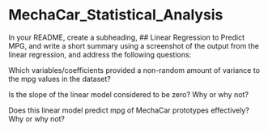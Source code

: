 # MechaCar_Statistical_Analysis

In your README, create a subheading, ## Linear Regression to Predict MPG, and write a short summary using a screenshot of the output from the linear regression, and address the following questions:

Which variables/coefficients provided a non-random amount of variance to the mpg values in the dataset?

Is the slope of the linear model considered to be zero? Why or why not?

Does this linear model predict mpg of MechaCar prototypes effectively? Why or why not?
